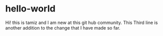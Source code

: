 # hello-world
Hi! this is tamiz and I am new at this git hub community.
This Third line is another addition to the change that I have made so far.
